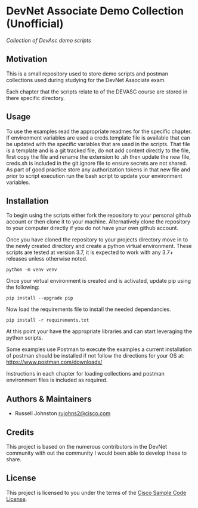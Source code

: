 # DevNet Associate Demo Collection (Unofficial)

*Collection of DevAsc demo scripts*

## Motivation

This is a small repository used to store demo scripts and postman collections used during studying for the DevNet Associate exam.

Each chapter that the scripts relate to of the DEVASC course are stored in there specific directory.

## Usage

To use the examples read the appropriate readmes for the specific chapter. If environment variables are used a creds.template file is available that can be updated with the specific variables that are used in the scripts. That file is a template and is a git tracked file, do not add content directly to the file, first copy the file and rename the extension to .sh then update the new file, creds.sh is included in the git.ignore file to ensure secrets are not shared. As part of good practice store any authorization tokens in that new file and prior to script execution run the bash script to update your environment variables. 

## Installation

To begin using the scripts either fork the repository to your personal github account or then clone it to your machine. Alternatively clone the repository to your computer directly if you do not have your own github account.

Once you have cloned the repository to your projects directory move in to the newly created directory and create a python virtual environment. These scripts are tested at version 3.7, it is expected to work with any 3.7+ releases unless otherwise noted.
```
python -m venv venv
```
Once your virtual environment is created and is activated, update pip using the following:
```
pip install --upgrade pip
```
Now load the requirements file to install the needed dependancies.
```
pip install -r requirements.txt
```
At this point your have the appropriate libraries and can start leveraging the python scripts.

Some examples use Postman to execute the examples a current installation of postman should be installed if not follow the directions for your OS at:
    https://www.postman.com/downloads/

Instructions in each chapter for loading collections and postman environment files is included as required.

## Authors & Maintainers

- Russell Johnston <rujohns2@cisco.com>

## Credits

This project is based on the numerous contributors in the DevNet community with out the community I would been able to develop these to share.

## License

This project is licensed to you under the terms of the [Cisco Sample
Code License](./LICENSE).
